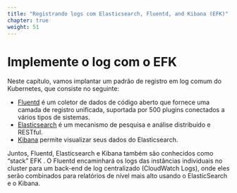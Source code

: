 ```yaml
---
title: "Registrando logs com Elasticsearch, Fluentd, and Kibana (EFK)"
chapter: true
weight: 51
---
```


# Implemente o log com o EFK

Neste capítulo, vamos implantar um padrão de registro em log comum do Kubernetes, que consiste no seguinte:

* [Fluentd](https://www.fluentd.org/) é um coletor de dados de código aberto que fornece uma camada de registro unificada, suportada por 500 plugins conectados a vários tipos de sistemas.
* [Elasticsearch](https://www.elastic.co/products/elasticsearch) é um mecanismo de pesquisa e análise distribuído e RESTful.
* [Kibana](https://www.elastic.co/products/kibana) permite visualizar seus dados do Elasticsearch.

Juntos, Fluentd, Elasticsearch e Kibana também são conhecidos como “stack” EFK . O Fluentd encaminhará os logs das instâncias individuais no cluster para um back-end de log centralizado (CloudWatch Logs), onde eles serão combinados para relatórios de nível mais alto usando o ElasticSearch e o Kibana.
